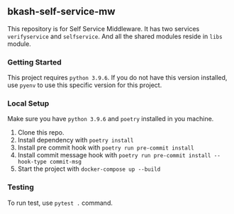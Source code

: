 ## bkash-self-service-mw

This repository is for Self Service Middleware. It has two services `verifyservice` and `selfservice`. 
And all the shared modules reside in `libs` module.


### Getting Started

This project requires `python 3.9.6`. If you do not have this version installed, 
use `pyenv` to use this specific version for this project.


### Local Setup

Make sure you have `python 3.9.6` and `poetry` installed in you machine.

1. Clone this repo.
2. Install dependency with `poetry install`
3. Install pre commit hook with `poetry run pre-commit install`
4. Install commit message hook with `poetry run pre-commit install --hook-type commit-msg`
5. Start the project with `docker-compose up --build`

### Testing

To run test, use `pytest .` command.
